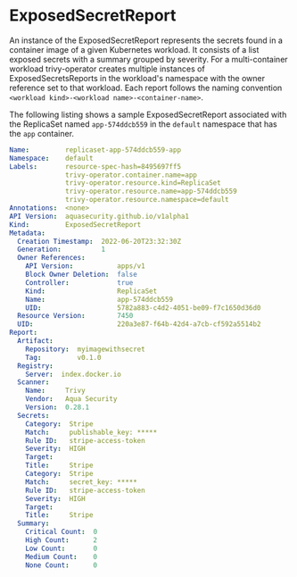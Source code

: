# ExposedSecretReport

An instance of the ExposedSecretReport represents the secrets found in a container image of a given
Kubernetes workload. It consists of a list exposed secrets with a summary grouped by severity. For a multi-container workload trivy-operator creates multiple instances
of ExposedSecretsReports in the workload's namespace with the owner reference set to that workload.
Each report follows the naming convention `<workload kind>-<workload name>-<container-name>`.

The following listing shows a sample ExposedSecretReport associated with the ReplicaSet named `app-574ddcb559` in the
`default` namespace that has the `app` container.

```yaml
Name:         replicaset-app-574ddcb559-app
Namespace:    default
Labels:       resource-spec-hash=8495697ff5
              trivy-operator.container.name=app
              trivy-operator.resource.kind=ReplicaSet
              trivy-operator.resource.name=app-574ddcb559
              trivy-operator.resource.namespace=default
Annotations:  <none>
API Version:  aquasecurity.github.io/v1alpha1
Kind:         ExposedSecretReport
Metadata:
  Creation Timestamp:  2022-06-20T23:32:30Z
  Generation:          1
  Owner References:
    API Version:           apps/v1
    Block Owner Deletion:  false
    Controller:            true
    Kind:                  ReplicaSet
    Name:                  app-574ddcb559
    UID:                   5782a883-c4d2-4051-be09-f7c1650d36d0
  Resource Version:        7450
  UID:                     220a3e87-f64b-42d4-a7cb-cf592a5514b2
Report:
  Artifact:
    Repository:  myimagewithsecret
    Tag:         v0.1.0
  Registry:
    Server:  index.docker.io
  Scanner:
    Name:     Trivy
    Vendor:   Aqua Security
    Version:  0.28.1
  Secrets:
    Category:  Stripe
    Match:     publishable_key: *****
    Rule ID:   stripe-access-token
    Severity:  HIGH
    Target:
    Title:     Stripe
    Category:  Stripe
    Match:     secret_key: *****
    Rule ID:   stripe-access-token
    Severity:  HIGH
    Target:
    Title:     Stripe
  Summary:
    Critical Count:  0
    High Count:      2
    Low Count:       0
    Medium Count:    0
    None Count:      0
```
